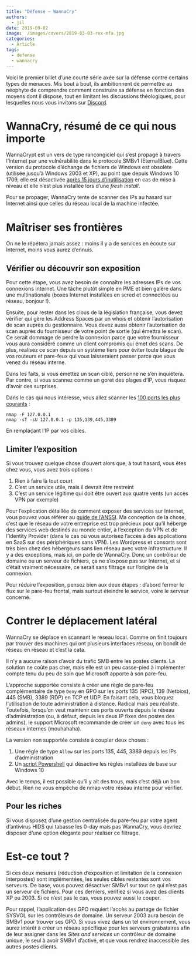 ```yaml
---
title: "Défense — WannaCry"
authors:
  - jil
date: 2019-09-02
image:  /images/covers/2019-03-03-rex-mfa.jpg
categories:
  - Article
tags:
  - defense
  - wannacry
---
```


Voici le premier billet d’une courte série axée sur la défense contre certains types de menaces. Mis bout à bout, ils ambitionnent de permettre au néophyte de comprendre comment construire sa défense en fonction des moyens dont il dispose, tout en limitant les discussions théologiques, pour lesquelles nous vous invitons sur [Discord][discord].

# WannaCry, résumé de ce qui nous importe

WannaCrypt est un vers de type rançongiciel qui s’est propagé à travers l’Internet par une vulnérabilité dans le protocole SMBv1 (EternalBlue). Cette version du protocole d’échange de fichiers de Windows est obsolète (utilisée jusqu’à Windows 2003 et XP), au point que depuis Windows 10 1709, elle est désactivée [après 15 jours d’inutilisation][smbv1-disable] en cas de mise à niveau et elle n’est plus installée lors d’une *fresh install*.

Pour se propager, WannaCry tente de scanner des IPs au hasard sur Internet ainsi que celles du réseau local de la machine infectée.

# Maîtriser ses frontières

On ne le répétera jamais assez : moins il y a de services en écoute sur Internet, moins vous aurez d’ennuis. 

## Vérifier ou découvrir son exposition

Pour cette étape, vous avez besoin de connaître les adresses IPs de vos connexions Internet. Une tâche plutôt simple en PME et bien galère dans une multinationale (boxes Internet installées en scred et connectées au réseau, bonjour !). 

Ensuite, pour rester dans les clous de la législation française, vous devez vérifier qui gère les Address Spaces par un whois et obtenir l’autorisation de scan auprès du gestionnaire. Vous devez aussi obtenir l’autorisation de scan auprès du fournisseur de votre point de sortie (qui émettra le scan). Ce serait dommage de perdre la connexion parce que votre fournisseur vous aura considéré comme un client compromis qui émet des scans. De plus, réalisez ce scan depuis un système tiers pour éviter toute blague de vos routeurs et pare-feux qui vous laisseraient passer parce que vous venez du réseau interne.

Dans les faits, si vous émettez un scan ciblé, personne ne s’en inquiétera. Par contre, si vous scannez comme un goret des plages d’IP, vous risquez d’avoir des surprises.

Dans le cas qui nous intéresse, vous allez scanner les [100 ports les plus courants][nmap-top100] :

	nmap -F 127.0.0.1
	nmap -sT -sU 127.0.0.1 -p 135,139,445,3389

En remplaçant l’IP par vos cibles. 

## Limiter l’exposition

Si vous trouvez quelque chose d’ouvert alors que, à tout hasard, vous êtes chez vous, vous avez trois options :

1. Rien à faire là tout court
2. C’est un service utile, mais il devrait être restreint
3. C’est un service légitime qui doit être ouvert aux quatre vents (un accès VPN par exemple)

Pour l’explication détaillée de comment exposer des services sur Internet, vous pouvez vous référer au [guide de l’ANSSI][anssi-dmz]. Ma conception de la chose, c’est que le réseau de votre entreprise est trop précieux pour qu’il héberge des services web destinés au monde entier, à l’exception du VPN et de l’Identity Provider (dans le cas où vous autorisez l’accès à des applications en SaaS sur des périphériques sans VPN). Les Wordpress et consorts sont très bien chez des hébergeurs sans lien réseau avec votre infrastructure. Il y a des exceptions, mais ici, on parle de WannaCry. Donc un contrôleur de domaine ou un serveur de fichiers, ça ne s’expose pas sur Internet, et si c’était vraiment nécessaire, ce serait sans filtrage sur l’origine de la connexion.

Pour réduire l’exposition, pensez bien aux deux étapes : d’abord fermer le flux sur le pare-feu frontal, mais surtout éteindre le service, voire le serveur concerné.

# Contrer le déplacement latéral

WannaCry se déplace en scannant le réseau local. Comme on finit toujours par trouver des machines qui ont plusieurs interfaces réseau, on bondit de réseau en réseau et c’est la cata.

Il n’y a aucune raison d’avoir du trafic SMB entre les postes clients. La solution ne coûte pas cher, mais elle est un peu casse-pied à implémenter compte tenu du peu de soin que Microsoft apporte à son pare-feu.

L’approche supportée consiste à créer une règle de pare-feu complémentaire de type `Deny` en GPO sur les ports 135 (RPC), 139 (Netbios), 445 (SMB), 3389 (RDP) en TCP et UDP. En faisant cela, vous bloquez l’utilisation de toute administration à distance. Radical mais peu réaliste. Toutefois, lorsqu’on veut maintenir ces ports ouverts depuis le réseau d’administration (ou, à défaut, depuis les deux IP fixes des postes des admins), le support Microsoft recommande de créer un `deny` avec tous les réseaux internes (mouhahaha).

La version non supportée consiste à coupler deux choses : 

1. Une règle de type `Allow` sur les ports 135, 445, 3389 depuis les IPs d’administration
2. Un [script Powershell][fix-fw] qui désactive les règles installées de base sur Windows 10

Avec le temps, il est possible qu’il y ait des trous, mais c’est déjà un bon début. Rien ne vous empêche de nmap votre réseau interne pour vérifier.

## Pour les riches 

Si vous disposez d’une gestion centralisée du pare-feu par votre agent d’antivirus HIDS qui tabasse les 0-day mais pas WannaCry, vous devriez disposer d’une option élégante pour réaliser ce filtrage.

# Est-ce tout ?

Si ces deux mesures (réduction d’exposition et limitation de la connexion interpostes) sont implémentées, les seules cibles restantes sont vos serveurs. De base, vous pouvez désactiver SMBv1 sur tout ce qui n’est pas un serveur de fichiers. Pour ces derniers, vérifiez si vous avez des clients XP ou 2003. Si ce n’est pas le cas, vous pouvez aussi le couper.

Pour rappel, l’application des GPO requiert l’accès au partage de fichier SYSVOL sur les contrôleurs de domaine. Un serveur 2003 aura besoin de SMBv1 pour trouver ses GPO. Si vous vivez dans un tel environnement, vous aurez intérêt à créer un réseau spécifique pour les serveurs grabataires afin de leur assigner dans les *Sites and services* un contrôleur de domaine unique, le seul à avoir SMBv1 d’activé, et que vous rendrez inaccessible des autres postes clients.


[anssi-dmz]: https://www.ssi.gouv.fr/administration/guide/definition-dune-architecture-de-passerelle-dinterconnexion-securisee/
[discord]: http://discord.comptoirsecu.fr
[fix-fw]: https://gist.github.com/Jil/c2b6f957e01dcbe3f1f1f0e99cf8a1cc
[nmap-top100]: https://nmap.org/book/nmap-services.html
[smbv1-disable]: https://support.microsoft.com/en-us/help/4034314/smbv1-is-not-installed-by-default-in-windows


